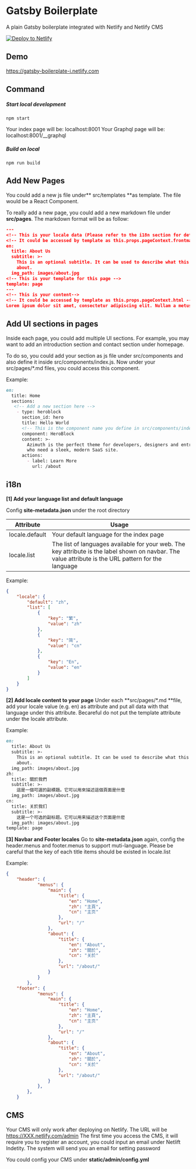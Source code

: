 # Gatsby Boilerplate
A plain Gatsby boilerplate integrated with Netlify and Netlify CMS

[![Deploy to Netlify](https://www.netlify.com/img/deploy/button.svg)](https://app.netlify.com/start/deploy?repository=https://github.com/ivanhoe-dev/gatsby-boilerplate)
## Demo
https://gatsby-boilerplate-i.netlify.com

## Command
##### Start local development 

`npm start`

Your index page will be: localhost:8001
Your Graphql page will be: localhost:8001/__graphql

##### Build on local

`npm run build`

## Add New Pages
You could add a new js file under** src/templates **as template. The file would be a React Component.

To really add a new page, you could add a new markdown file under **src/pages**. The markdown format will be as follow:

```json
---
<!-- This is your locale data (Please refer to the i18n section for details) -->
<!-- It could be accessed by template as this.props.pageContext.frontmatter -->
en: 
  title: About Us
  subtitle: >-
    This is an optional subtitle. It can be used to describe what this page is
    about.
  img_path: images/about.jpg
<!-- This is your template for this page -->
template: page
---
<!-- This is your content-->
<!-- It could be accessed by template as this.props.pageContext.html -->
Lorem ipsum dolor sit amet, consectetur adipiscing elit. Nullam a metus quis lorem malesuada luctus. Cras lacinia, eros at dapibus molestie, risus tortor pretium ligula, eu malesuada tortor eros dapibus mi. Proin laoreet efficitur suscipit. Donec molestie volutpat euismod. Nulla gravida ligula 

```
## Add UI sections in pages
Inside each page, you could add multiple UI sections. For example, you may want to add an introduction section and contact section under homepage.

To do so, you could add your section as js file under src/components and also define it inside src/components/index.js. Now under your src/pages/*.md files, you could access this component. 

Example:
```markdown
en:
  title: Home
  sections:
   <!-- Add a new section here -->
    - type: heroblock
      section_id: hero
      title: Hello World
	  <!-- This is the component name you define in src/components/index.js -->
      component: HeroBlock 
      content: >-
        Azimuth is the perfect theme for developers, designers and entrepreneurs
        who need a sleek, modern SaaS site. 
      actions:
        - label: Learn More
          url: /about
```

## i18n
**[1] Add your language list and default language**

Config **site-metadata.json** under the root directory

| Attribute  | Usage  |
| ------------ | ------------ |
|  locale.default |  Your default language for the index page |
| locale.list  | The list of languages available for your web. The key attribute is the label shown on navbar. The value attribute is the URL pattern for the language  |

Example:

```json
{
    "locale": {
        "default": "zh",
        "list": [
            {
                "key": "繁",
                "value": "zh"
            },
            {
                "key": "简",
                "value": "cn"
            },
            {
                "key": "En",
                "value": "en"
            }
        ]
    }
}
```
**[2] Add locale content to your page**
Under each **src/pages/*.md **file, add  your  locale value (e.g. en) as attribute and put all data with that language under this attribute. Becareful do not put the template attribute under the locale attribute.

Example:
```markdown
en:
  title: About Us
  subtitle: >-
    This is an optional subtitle. It can be used to describe what this page is
    about.
  img_path: images/about.jpg
zh:
  title: 關於我們
  subtitle: >-
    這是一個可選的副標題。它可以用來描述這個頁面是什麼
  img_path: images/about.jpg
cn:
  title: 关於我们
  subtitle: >-
    这是一个可选的副标题。它可以用来描述这个页面是什麽
  img_path: images/about.jpg
template: page
```
**[3] Navbar and Footer locales**
Go to **site-metadata.json** again, config the header.menus and footer.menus to support muti-language.  Please be careful that the key of each title items should be existed in locale.list

Example:

```json
{
	"header": {
			"menus": {
				"main": {
					"title": {
						"en": "Home",
						"zh": "主頁",
						"cn": "主页"
					},
					"url": "/"
				},
				"about": {
					"title": {
						"en": "About",
						"zh": "關於",
						"cn": "关於"
					},
					"url": "/about/"
				}
			}
		},
	"footer": {
			"menus": {
				"main": {
					"title": {
						"en": "Home",
						"zh": "主頁",
						"cn": "主页"
					},
					"url": "/"
				},
				"about": {
					"title": {
						"en": "About",
						"zh": "關於",
						"cn": "关於"
					},
					"url": "/about/"
				}
			},
		},
	}
```

## CMS
Your CMS will only work after deploying on Netlify. The URL will be https://XXX.netlify.com/admin
The first time you access the CMS, it will require you to register an account, you could input an email under Netlift Indetity. The system will send you an email for setting password

You could config your CMS under **static/admin/config.yml**
